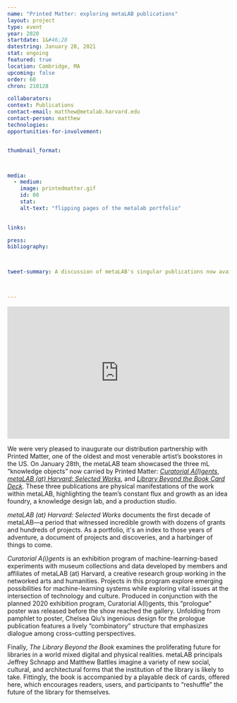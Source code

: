 ```yaml
---
name: "Printed Matter: exploring metaLAB publications"
layout: project
type: event
year: 2020
startdate: 1&#46;28
datestring: January 28, 2021
stat: ongoing
featured: true
location: Cambridge, MA
upcoming: false
order: 60
chron: 210128

collaborators:
context: Publications
contact-email: matthew@metalab.harvard.edu
contact-person: matthew
technologies:
opportunities-for-involvement:


thumbnail_format:



media:
  - medium:
    image: printedmatter.gif
    id: 00
    stat:
    alt-text: "flipping pages of the metalab portfolio"
  

links:

press:
bibliography:



tweet-summary: A discussion of metaLAB's singular publications now available from Printed Matter.



---
```

 <iframe width="100%" height="300" src="https://www.youtube.com/embed/MA5fttnJpeY" frameborder="0" allow="accelerometer; autoplay; clipboard-write; encrypted-media; gyroscope; picture-in-picture" allowfullscreen></iframe>

We were very pleased to inaugurate our distribution partnership with Printed Matter, one of the oldest and most venerable artist’s bookstores in the US. On January 28th, the metaLAB team showcased the three mL “knowledge objects” now carried by Printed Matter: [*Curatorial A(I)gents*](https://www.printedmatter.org/catalog/57243), [*metaLAB (at) Harvard: Selected Works*](https://www.printedmatter.org/catalog/57245), and [*Library Beyond the Book Card Deck*](https://www.printedmatter.org/catalog/57244). These three publications are physical manifestations of the work within metaLAB, highlighting the team’s constant flux and growth as an idea foundry, a knowledge design lab, and a production studio.

*metaLAB (at) Harvard: Selected Works* documents the first decade of metaLAB—a period that witnessed incredible growth with dozens of grants and hundreds of projects. As a portfolio, it's an index to those years of adventure, a document of projects and discoveries, and a harbinger of things to come.

*Curatorial A(i)gents* is an exhibition program of machine-learning-based experiments with museum collections and data developed by members and affiliates of metaLAB (at) Harvard, a creative research group working in the networked arts and humanities. Projects in this program explore emerging possibilities for machine-learning systems while exploring vital issues at the intersection of technology and culture. Produced in conjunction with the planned 2020 exhibition program, Curatorial A(I)gents, this “prologue” poster was released before the show reached the gallery. Unfolding from pamphlet to poster, Chelsea Qiu’s ingenious design for the prologue publication features a lively “combinatory” structure that emphasizes dialogue among cross-cutting perspectives.

Finally, *The Library Beyond the Book* examines the proliferating future for libraries in a world mixed digital and physical realities.  metaLAB principals Jeffrey Schnapp and Matthew Battles imagine a variety of new social, cultural, and architectural forms that the institution of the library is likely to take.  Fittingly, the book is accompanied by a playable deck of cards, offered here, which encourages readers, users, and participants to “reshuffle” the future of the library for themselves.




